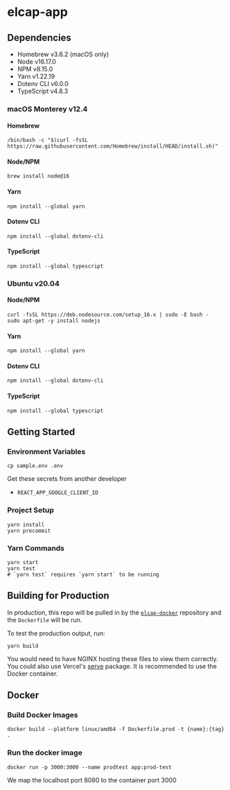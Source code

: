 # elcap-app

## Dependencies

- Homebrew v3.6.2 (macOS only)
- Node v16.17.0
- NPM v8.15.0
- Yarn v1.22.19
- Dotenv CLI v6.0.0
- TypeScript v4.8.3

### macOS Monterey v12.4

#### Homebrew

```
/bin/bash -c "$(curl -fsSL https://raw.githubusercontent.com/Homebrew/install/HEAD/install.sh)"
```

#### Node/NPM

```
brew install node@16
```

#### Yarn

```
npm install --global yarn
```

#### Dotenv CLI

```
npm install --global dotenv-cli
```

#### TypeScript

```
npm install --global typescript
```

### Ubuntu v20.04

#### Node/NPM

```
curl -fsSL https://deb.nodesource.com/setup_16.x | sudo -E bash -
sudo apt-get -y install nodejs
```

#### Yarn

```
npm install --global yarn
```

#### Dotenv CLI

```
npm install --global dotenv-cli
```

#### TypeScript

```
npm install --global typescript
```

## Getting Started

### Environment Variables

```
cp sample.env .env
```

Get these secrets from another developer

- `REACT_APP_GOOGLE_CLIENT_ID`

### Project Setup

```
yarn install
yarn precommit
```

### Yarn Commands

```
yarn start
yarn test
# `yarn test` requires `yarn start` to be running
```

## Building for Production

In production, this repo will be pulled in by the [`elcap-docker`](https://github.com/joshuabradley012/elcap-docker) repository and the `Dockerfile` will be run.

To test the production output, run:

```
yarn build
```

You would need to have NGINX hosting these files to view them correctly. You could also use Vercel's [serve](https://www.npmjs.com/package/serve) package. It is recommended to use the Docker container.

## Docker

### Build Docker Images
```
docker build --platform linux/amd64 -f Dockerfile.prod -t {name}:{tag} .
```

### Run the docker image
```
docker run -p 3000:3000 --name prodtest app:prod-test
```

We map the localhost port 8080 to the container port 3000